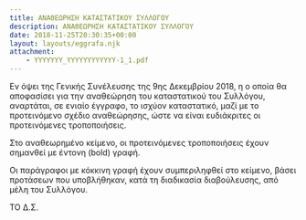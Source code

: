 ```yaml
---
title: ΑΝΑΘΕΩΡΗΣΗ ΚΑΤΑΣΤΑΤΙΚΟΥ ΣΥΛΛΟΓΟΥ
description: ΑΝΑΘΕΩΡΗΣΗ ΚΑΤΑΣΤΑΤΙΚΟΥ ΣΥΛΛΟΓΟΥ
date: 2018-11-25T20:30:35+00:00
layout: layouts/eggrafa.njk
attachment:
    - YYYYYYY_YYYYYYYYYYYY-1_1.pdf
---
```

Εν όψει της Γενικής Συνέλευσης της 9ης Δεκεμβρίου 2018, η ο οποία θα αποφασίσει για την αναθεώρηση του καταστατικού του Συλλόγου, αναρτάται, σε ενιαίο έγγραφο, το ισχύον καταστατικό, μαζί με το προτεινόμενο σχέδιο αναθεώρησης, ώστε να είναι ευδιάκριτες οι προτεινόμενες τροποποιήσεις.

Στο αναθεωρημένο κείμενο, οι προτεινόμενες τροποποιήσεις έχουν σημανθεί με έντονη (bold) γραφή.

Οι παράγραφοι με κόκκινη γραφή έχουν συμπεριληφθεί στο κείμενο, βάσει προτάσεων που υποβλήθηκαν, κατά τη διαδικασία διαβούλευσης, από μέλη του Συλλόγου.

ΤΟ Δ.Σ.
<!-- excerpt -->

